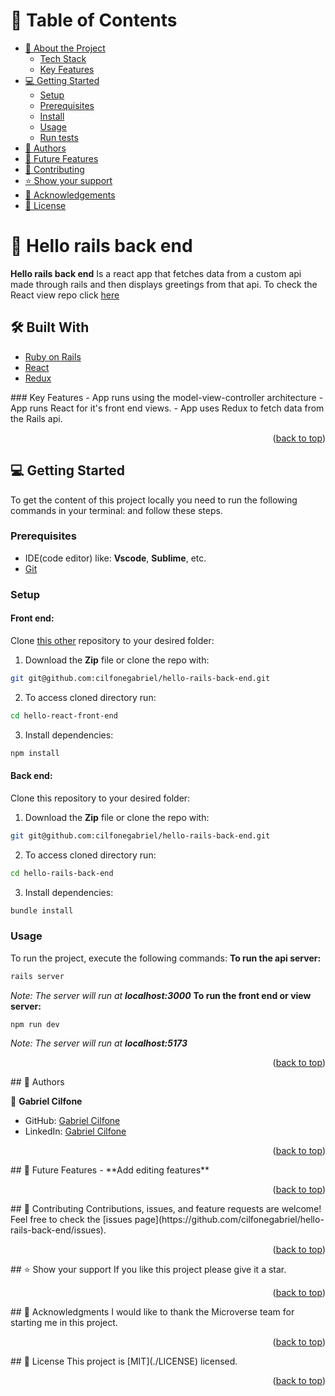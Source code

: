 <a name="readme-top"></a>
<!-- TABLE OF CONTENTS -->
# 📗 Table of Contents
- [📖 About the Project](#about-project)
    - [Tech Stack](#tech-stack)
    - [Key Features](#key-features)
- [💻 Getting Started](#getting-started)
  - [Setup](#setup)
  - [Prerequisites](#prerequisites)
  - [Install](#install)
  - [Usage](#usage)
  - [Run tests](#run-tests)
- [👥 Authors](#authors)
- [🔭 Future Features](#future-features)
- [🤝 Contributing](#contributing)
- [⭐️ Show your support](#support)
- [🙏 Acknowledgements](#acknowledgements)
- [📝 License](#license)
<!-- PROJECT DESCRIPTION -->
# 📖 Hello rails back end <a name="about-project"></a>
**Hello rails back end** Is a react app that fetches data from a custom api made through rails and then displays greetings from that api.
To check the React view repo click [here](https://github.com/Vgonma/hello-react-front-end)
## 🛠 Built With <a name="built-with"></a>
  <ul>
    <li><a href="https://www.ruby-lang.org/en/documentation/">Ruby on Rails</a></li>
    <li><a href="https://legacy.reactjs.org/docs/getting-started.html">React</a></li>
    <li><a href="https://redux.js.org/">Redux</a></li>
  </ul>
<!-- Features -->
### Key Features <a name="key-features"></a>
- App runs using the model-view-controller architecture
- App runs React for it's front end views.
- App uses Redux to fetch data from the Rails api.

<p align="right">(<a href="#readme-top">back to top</a>)</p>

<!-- GETTING STARTED -->

## 💻 Getting Started <a name="getting-started"></a>
To get the content of this project locally you need to run the following commands in your terminal:
and follow these steps.
### Prerequisites
- IDE(code editor) like: **Vscode**, **Sublime**, etc.
- [Git](https://www.linode.com/docs/guides/how-to-install-git-on-linux-mac-and-windows/)
### Setup
#### **Front end:**
Clone [this other](https://github.com/cilfonegabriel/hello-rails-back-end.git) repository to your desired folder:
1. Download the **Zip** file or clone the repo with:
 ```bash
git git@github.com:cilfonegabriel/hello-rails-back-end.git
```
2. To access cloned directory run:
```bash
cd hello-react-front-end
```
3. Install dependencies:
```bash
npm install
```
#### **Back end:**
Clone this repository to your desired folder:
1. Download the **Zip** file or clone the repo with:
 ```bash
git git@github.com:cilfonegabriel/hello-rails-back-end.git
```
2. To access cloned directory run:
```bash
cd hello-rails-back-end
```
3. Install dependencies:
```bash
bundle install
```
### Usage
To run the project, execute the following commands:
**To run the api server:**
```bash
rails server
```
*Note: The server will run at **localhost:3000***
**To run the front end or view server:**
```bash
npm run dev
```
*Note: The server will run at **localhost:5173***
<p align="right">(<a href="#readme-top">back to top</a>)</p>
<!-- AUTHORS -->
## 👥 Authors <a name="authors"></a>

👤 **Gabriel Cilfone**

- GitHub: [Gabriel Cilfone](https://github.com/cilfonegabriel)
- LinkedIn: [Gabriel Cilfone](www.linkedin.com/in/gabriel-cilfone/)

<p align="right">(<a href="#readme-top">back to top</a>)</p>
<!-- FUTURE FEATURES -->
## 🔭 Future Features <a name="future-features"></a>
- **Add editing features**
<p align="right">(<a href="#readme-top">back to top</a>)</p>
<!-- CONTRIBUTING -->
## 🤝 Contributing <a name="contributing"></a>
Contributions, issues, and feature requests are welcome!
Feel free to check the [issues page](https://github.com/cilfonegabriel/hello-rails-back-end/issues).
<p align="right">(<a href="#readme-top">back to top</a>)</p>
<!-- SUPPORT -->
## ⭐️ Show your support <a name="support"></a>
If you like this project please give it a star.
<p align="right">(<a href="#readme-top">back to top</a>)</p>
<!-- ACKNOWLEDGEMENTS -->
## 🙏 Acknowledgments <a name="acknowledgements"></a>
I would like to thank the Microverse team for starting me in this project.
<p align="right">(<a href="#readme-top">back to top</a>)</p>
<!-- LICENSE -->
## 📝 License <a name="license"></a>
This project is [MIT](./LICENSE) licensed.
<p align="right">(<a href="#readme-top">back to top</a>)</p>